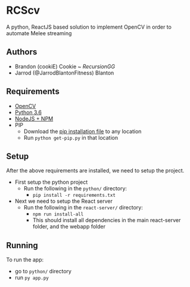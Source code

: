 # RCScv 
A python, ReactJS based solution to implement OpenCV in order to automate Melee streaming

## Authors
* Brandon (cookiE) Cookie ~ *RecursionGG*
* Jarrod (@JarrodBlantonFitness) Blanton

## Requirements
* [OpenCV](https://opencv.org/releases.html)
* [Python 3.6](https://www.python.org/downloads/)
* [NodeJS + NPM](https://nodejs.org/en/)
* PIP
    * Download the [pip installation file](https://bootstrap.pypa.io/get-pip.py) to any location
    * Run `python get-pip.py` in that location

## Setup
After the above requirements are installed, we need to setup the project.
* First setup the python project
    * Run the following in the `python/` directory:
        * `pip install -r requirements.txt`
* Next we need to setup the React server
    * Run the following in the `react-server/` directory:
        * `npm run install-all`
        * This should install all dependencies in the main react-server folder, and the webapp folder

## Running
To run the app: 
* go to `python/` directory
* run `py app.py`